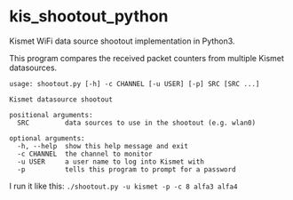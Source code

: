 # kis_shootout_python
Kismet WiFi data source shootout implementation in Python3.

This program compares the received packet counters from multiple Kismet datasources.

```
usage: shootout.py [-h] -c CHANNEL [-u USER] [-p] SRC [SRC ...]

Kismet datasource shootout

positional arguments:
  SRC         data sources to use in the shootout (e.g. wlan0)

optional arguments:
  -h, --help  show this help message and exit
  -c CHANNEL  the channel to monitor
  -u USER     a user name to log into Kismet with
  -p          tells this program to prompt for a password
```

I run it like this: `./shootout.py -u kismet -p -c 8 alfa3 alfa4`
